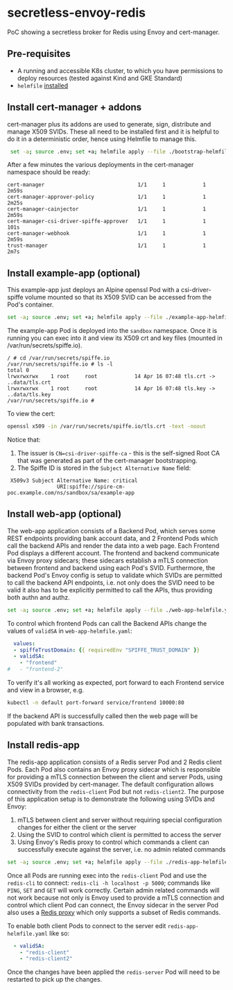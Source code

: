 # secretless-envoy-redis
PoC showing a secretless broker for Redis using Envoy and cert-manager.

## Pre-requisites

- A running and accessible K8s cluster, to which you have permissions to deploy resources (tested against Kind and GKE Standard)
- `helmfile` [installed](https://helmfile.readthedocs.io/en/latest/#installation)

## Install cert-manager + addons

cert-manager plus its addons are used to generate, sign, distribute and manage X509 SVIDs. These all need to be installed first and it is helpful to do it in a deterministic order, hence using Helmfile to manage this.

```bash
 set -a; source .env; set +a; helmfile apply --file ./bootstrap-helmfile.yaml --interactive
```

After a few minutes the various deployments in the cert-manager namespace should be ready:

```
cert-manager                              1/1     1            1           2m59s
cert-manager-approver-policy              1/1     1            1           2m25s
cert-manager-cainjector                   1/1     1            1           2m59s
cert-manager-csi-driver-spiffe-approver   1/1     1            1           101s
cert-manager-webhook                      1/1     1            1           2m59s
trust-manager                             1/1     1            1           2m7s
```

## Install example-app (optional)

This example-app just deploys an Alpine openssl Pod with a csi-driver-spiffe volume mounted so that its X509 SVID can be accessed from the Pod's container.

```bash
set -a; source .env; set +a; helmfile apply --file ./example-app-helmfile.yaml --interactive
```

The example-app Pod is deployed into the `sandbox` namespace. Once it is running you can exec into it and view its X509 crt and key files (mounted in /var/run/secrets/spiffe.io).

```
/ # cd /var/run/secrets/spiffe.io
/var/run/secrets/spiffe.io # ls -l
total 0
lrwxrwxrwx    1 root     root            14 Apr 16 07:48 tls.crt -> ..data/tls.crt
lrwxrwxrwx    1 root     root            14 Apr 16 07:48 tls.key -> ..data/tls.key
/var/run/secrets/spiffe.io #
```

To view the cert:

```bash
openssl x509 -in /var/run/secrets/spiffe.io/tls.crt -text -noout
```

Notice that:

1. The issuer is `CN=csi-driver-spiffe-ca` - this is the self-signed Root CA that was generated as part of the cert-manager bootstrapping. 
2. The Spiffe ID is stored in the `Subject Alternative Name` field:

```
 X509v3 Subject Alternative Name: critical
                URI:spiffe://spire-cm-poc.example.com/ns/sandbox/sa/example-app
```

## Install web-app (optional)

The web-app application consists of a Backend Pod, which serves some REST endpoints providing bank account data, and 2 Frontend Pods which call the backend APIs and render the data into a web page. Each Frontend Pod displays a different account. The frontend and backend communicate via Envoy proxy sidecars; these sidecars establish a mTLS connection between frontend and backend using each Pod's SVID. Furthermore, the backend Pod's Envoy config is setup to validate which SVIDs are permitted to call the backend API endpoints, i.e. not only does the SVID need to be valid it also has to be explicitly permitted to call the APIs, thus providing both authn and authz. 

```bash
set -a; source .env; set +a; helmfile apply --file ./web-app-helmfile.yaml --interactive
```

To control which frontend Pods can call the Backend APIs change the values of `validSA` in `web-app-helmfile.yaml`:

```yaml
  values:
  - spiffeTrustDomain: {{ requiredEnv "SPIFFE_TRUST_DOMAIN" }}
  - validSA:
    - "frontend"
#   - "frontend-2" 
```

To verify it's all working as expected, port forward to each Frontend service and view in a browser, e.g.

```bash
kubectl -n default port-forward service/frontend 10000:80
```

If the backend API is successfully called then the web page will be populated with bank transactions.

## Install redis-app

The redis-app application consists of a Redis server Pod and 2 Redis client Pods. Each Pod also contains an Envoy proxy sidecar which is responsible for providing a mTLS connection between the client and server Pods, using X509 SVIDs provided by cert-manager. The default configuration allows connectivity from the `redis-client` Pod but not `redis-client2`. The purpose of this application setup is to demonstrate the following using SVIDs and Envoy:

1. mTLS between client and server without requiring special configuration changes for either the client or the server
2. Using the SVID to control which client is permitted to access the server
3. Using Envoy's Redis proxy to control which commands a client can successfully execute against the server, i.e. no admin related commands

```bash
set -a; source .env; set +a; helmfile apply --file ./redis-app-helmfile.yaml --interactive
```

Once all Pods are running exec into the `redis-client` Pod and use the `redis-cli` to connect: `redis-cli -h localhost -p 5000`; commands like `PING`, `SET` and `GET` will work correctly. Certain admin related commands will not work because not only is Envoy used to provide a mTLS connection and control which client Pod can connect, the Envoy sidecar in the server Pod also uses a [Redis proxy](https://www.envoyproxy.io/docs/envoy/latest/intro/arch_overview/other_protocols/redis) which only supports a subset of Redis commands. 

To enable both client Pods to connect to the server edit `redis-app-helmfile.yaml` like so:

```yaml
  - validSA:
    - "redis-client"
    - "redis-client2" 
```

Once the changes have been applied the `redis-server` Pod will need to be restarted to pick up the changes.

